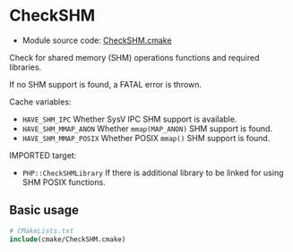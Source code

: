 <!-- This is auto-generated file. -->
# CheckSHM

* Module source code: [CheckSHM.cmake](https://github.com/petk/php-build-system/blob/master/cmake/ext/opcache/cmake/CheckSHM.cmake)

Check for shared memory (SHM) operations functions and required libraries.

If no SHM support is found, a FATAL error is thrown.

Cache variables:

* `HAVE_SHM_IPC`
  Whether SysV IPC SHM support is available.
* `HAVE_SHM_MMAP_ANON`
  Whether `mmap(MAP_ANON)` SHM support is found.
* `HAVE_SHM_MMAP_POSIX`
  Whether POSIX `mmap()` SHM support is found.

IMPORTED target:

* `PHP::CheckSHMLibrary`
  If there is additional library to be linked for using SHM POSIX functions.

## Basic usage

```cmake
# CMakeLists.txt
include(cmake/CheckSHM.cmake)
```
